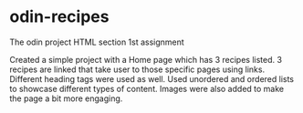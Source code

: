 # odin-recipes
The odin project HTML section 1st assignment

Created a simple project with a Home page which has 3 recipes listed.
3 recipes are linked that take user to those specific pages using links.
Different heading tags were used as well.
Used unordered and ordered lists to showcase different types of content.
Images were also added to make the page a bit more engaging.


